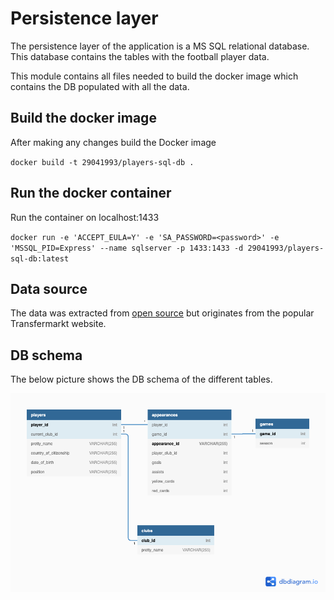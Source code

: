 # Persistence layer
The persistence layer of the application is a MS SQL relational database. This database contains the tables with the football player data.

This module contains all files needed to build the docker image which contains the DB populated with all the data.


## Build the docker image
After making any changes build the Docker image

`docker build -t 29041993/players-sql-db .`


## Run the docker container
Run the container on localhost:1433

`docker run -e 'ACCEPT_EULA=Y' -e 'SA_PASSWORD=<password>' -e 'MSSQL_PID=Express' --name sqlserver -p 1433:1433 -d 29041993/players-sql-db:latest`


## Data source 
The data was extracted from [open source](https://data.world/dcereijo/player-scores) but originates from the popular Transfermarkt website. 

## DB schema

The below picture shows the DB schema of the different tables.

<img src="entity-relationship-diagram.png" alt="drawing" width="700"/>

